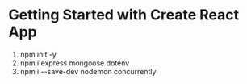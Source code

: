 # Getting Started with Create React App

1. npm init -y
2. npm i express mongoose dotenv 
3. npm i --save-dev nodemon concurrently


